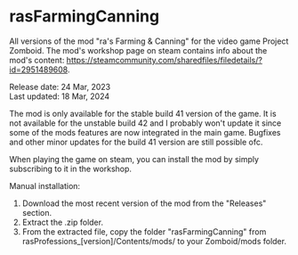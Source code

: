 # rasFarmingCanning
All versions of the mod "ra's Farming & Canning" for the video game Project Zomboid. The mod's workshop page on steam contains info about the mod's content: https://steamcommunity.com/sharedfiles/filedetails/?id=2951489608.

Release date: 24 Mar, 2023 <br>
Last updated: 18 Mar, 2024

The mod is only available for the stable build 41 version of the game. It is not available for the unstable build 42 and I probably won't update it since some of the mods features are now integrated in the main game. Bugfixes and other minor updates for the build 41 version are still possible ofc.

When playing the game on steam, you can install the mod by simply subscribing to it in the workshop.

Manual installation:
1. Download the most recent version of the mod from the "Releases" section.
2. Extract the .zip folder.
3. From the extracted file, copy the folder "rasFarmingCanning" from rasProfessions_[version]/Contents/mods/ to your Zomboid/mods folder.


